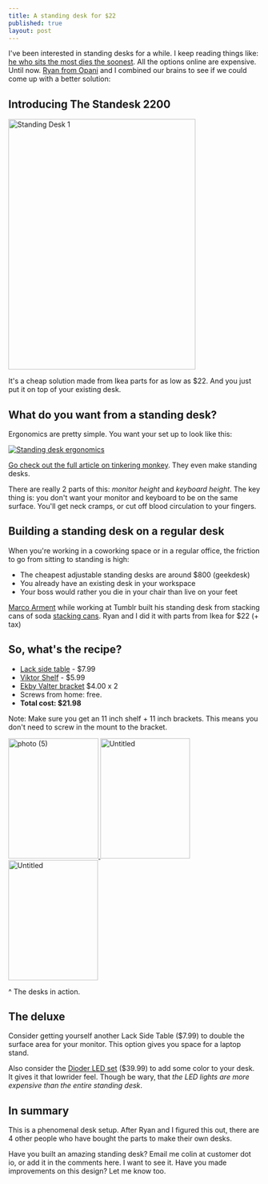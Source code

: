 ```yaml
---
title: A standing desk for $22
published: true
layout: post
---
```


I've been interested in standing desks for a while. I keep reading
things like: [he who sits the
most dies the
soonest](http://www.theatlantic.com/health/archive/2012/04/confirmed-he-who-sits-the-most-dies-the-soonest/256101/).
All the options online are expensive. Until now.  [Ryan from Opani](http://opani.com) and I combined our brains to see if we could come up with a better solution:

## Introducing The Standesk 2200

<a href="http://www.flickr.com/photos/colin_n/7403109502/" title="Standing Desk by colin_n, on Flickr"><img src="http://farm8.staticflickr.com/7233/7403109502_8d729dba58_b.jpg" width="374" height="500" alt="Standing Desk 1"></a>

It's a cheap solution made from Ikea parts for as low as $22. And you
just put it on top of your existing desk.

## What do you want from a standing desk?

Ergonomics are pretty simple. You want your set up to look like this:

[![Standing desk ergonomics](https://img.skitch.com/20120619-qqtq8nf6agxxk29cg9bsih8biq.png)](http://www.tinkeringmonkey.com/site/do-your-back-a-favor-get-a-standing-desk/)

[Go check out the full article on tinkering monkey](http://www.tinkeringmonkey.com/site/do-your-back-a-favor-get-a-standing-desk/). They even make standing desks.

There are really 2 parts of this: *monitor height* and *keyboard height*.
The key thing is: you don't want your monitor and keyboard to be on the same surface. You'll get neck cramps, or cut off blood circulation to your fingers.

## Building a standing desk on a regular desk

When you're working in a coworking space or in a regular office, the friction to go from sitting to standing is high:

* The cheapest adjustable standing desks are around $800 (geekdesk)
* You already have an existing desk in your workspace
* Your boss would rather you die in your chair than live on your feet

[Marco Arment](http://marco.org) while working at Tumblr built his standing desk from stacking cans of soda [stacking
cans](http://www.flickr.com/photos/marcoarment/3234209861/).
Ryan and I did it with parts from Ikea for $22 (+ tax)

## So, what's the recipe?

* [Lack side table](http://www.ikea.com/us/en/catalog/products/20011413/#/20011408) - $7.99
* [Viktor Shelf](http://www.ikea.com/us/en/catalog/products/20167961/) - $5.99
* [Ekby Valter bracket](http://www.ikea.com/us/en/catalog/products/56696109/#/80167473) $4.00 x 2
* Screws from home: free.
* **Total cost: $21.98**

Note: Make sure you get an 11 inch shelf + 11 inch brackets. This means
you don't need to screw in the mount to the bracket.


<a href="http://www.flickr.com/photos/colin_n/7403555302/" title="photo (5) by colin_n, on Flickr"><img src="http://farm8.staticflickr.com/7075/7403555302_0e4dbb44cb_m.jpg" width="180" height="240" alt="photo (5)"> </a> 
<a href="http://www.flickr.com/photos/colin_n/7403108166/" title="Untitled by colin_n, on Flickr"><img src="http://farm6.staticflickr.com/5321/7403108166_4b774c7115_m.jpg" width="179" height="240" alt="Untitled"> </a> 
<a href="http://www.flickr.com/photos/colin_n/7403108942/" title="Untitled by colin_n, on Flickr"><img src="http://farm8.staticflickr.com/7088/7403108942_fa38db52d2_m.jpg" width="179" height="240" alt="Untitled"> </a> 

^ The desks in action.

## The deluxe

Consider getting yourself another Lack Side Table ($7.99) to double the surface
area for your monitor. This option gives you space for a laptop stand.

Also consider the [Dioder LED set](http://www.ikea.com/us/en/catalog/products/50192365/) ($39.99) to add some color to your desk. It gives it that lowrider feel. Though be wary, that *the LED lights are more expensive than the entire standing desk*.

## In summary

This is a phenomenal desk setup. After Ryan and I figured this out,
there are 4 other people who have bought the parts to make their own
desks. 

Have you built an amazing standing desk? Email me colin at customer dot
io, or add it in the comments here. I want to see it. Have you made
improvements on this design? Let me know too.


